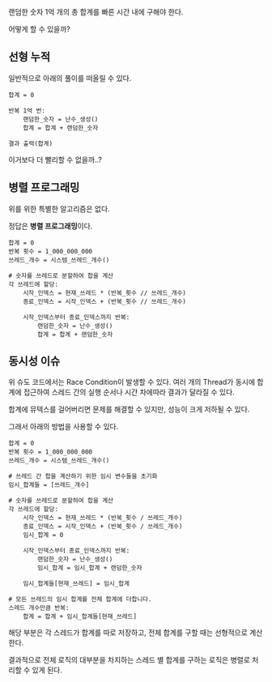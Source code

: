 랜덤한 숫자 1억 개의 총 합계를 빠른 시간 내에 구해야 한다.

어떻게 할 수 있을까?

## 선형 누적

일반적으로 아래의 풀이를 떠올릴 수 있다.

```
합계 = 0

반복 1억 번:
    랜덤한_숫자 = 난수_생성() 
    합계 = 합계 + 랜덤한_숫자

결과 출력(합계)
```

이거보다 더 빨리할 수 없을까..?

## 병렬 프로그래밍

위를 위한 특별한 알고리즘은 없다.

정답은 **병렬 프로그래밍**이다.

```
합계 = 0
반복 횟수 = 1_000_000_000
쓰레드_개수 = 시스템_쓰레드_개수()

# 숫자를 쓰레드로 분할하여 합을 계산
각 쓰레드에 할당:
    시작_인덱스 = 현재_쓰레드 * (반복_횟수 // 쓰레드_개수)
    종료_인덱스 = 시작_인덱스 + (반복_횟수 // 쓰레드_개수)

    시작_인덱스부터 종료_인덱스까지 반복:
        랜덤한_숫자 = 난수_생성()
        합계 = 합계 + 랜덤한_숫자
```

## 동시성 이슈

위 슈도 코드에서는 Race Condition이 발생할 수 있다. 여러 개의 Thread가 동시에 합계에 접근하여 스레드 간의 실행 순서나 시간 차에따라 결과가 달라질 수 있다.

합계에 뮤텍스를 걸어버리면 문제를 해결할 수 있지만, 성능이 크게 저하될 수 있다.

그래서 아래의 방법을 사용할 수 있다.

```
합계 = 0
반복 횟수 = 1_000_000_000
쓰레드_개수 = 시스템_쓰레드_개수()

# 쓰레드 간 합을 계산하기 위한 임시 변수들을 초기화
임시_합계들 = [쓰레드_개수]

# 숫자를 쓰레드로 분할하여 합을 계산
각 쓰레드에 할당:
    시작_인덱스 = 현재_쓰레드 * (반복_횟수 / 쓰레드_개수)
    종료_인덱스 = 시작_인덱스 + (반복_횟수 / 쓰레드_개수)
    임시_합계 = 0

    시작_인덱스부터 종료_인덱스까지 반복:
        랜덤한_숫자 = 난수_생성()
        임시_합계 = 임시_합계 + 랜덤한_숫자

    임시_합계들[현재_쓰레드] = 임시_합계

# 모든 쓰레드의 임시 합계를 전체 합계에 더합니다.
스레드 개수만큼 반복:
    합계 = 합계 + 임시_합계들[현재_쓰레드]
```

해당 부분은 각 스레드가 합계를 따로 저장하고, 전체 합계를 구할 때는 선형적으로 계산한다.

결과적으로 전체 로직의 대부분을 차지하는 스레드 별 합계를 구하는 로직은 병렬로 처리할 수 있게 된다.